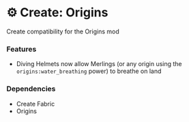 # ⚙ Create: Origins

Create compatibility for the Origins mod

### Features
- Diving Helmets now allow Merlings (or any origin using the `origins:water_breathing` power) to breathe on land

### Dependencies
- Create Fabric
- Origins
